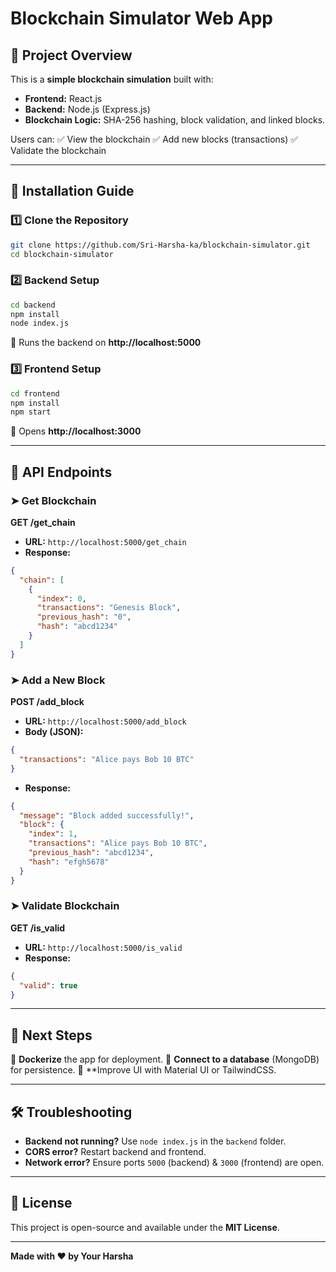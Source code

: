# Blockchain Simulator Web App

## 📌 Project Overview
This is a **simple blockchain simulation** built with:
- **Frontend:** React.js
- **Backend:** Node.js (Express.js)
- **Blockchain Logic:** SHA-256 hashing, block validation, and linked blocks.

Users can:
✅ View the blockchain
✅ Add new blocks (transactions)
✅ Validate the blockchain

---
## 🚀 Installation Guide

### 1️⃣ Clone the Repository
```bash
git clone https://github.com/Sri-Harsha-ka/blockchain-simulator.git
cd blockchain-simulator
```

### 2️⃣ Backend Setup
```bash
cd backend
npm install
node index.js
```
🔹 Runs the backend on **http://localhost:5000**

### 3️⃣ Frontend Setup
```bash
cd frontend
npm install
npm start
```
🔹 Opens **http://localhost:3000**

---
## 📡 API Endpoints

### ➤ Get Blockchain
**GET /get_chain**
- **URL:** `http://localhost:5000/get_chain`
- **Response:**
```json
{
  "chain": [
    {
      "index": 0,
      "transactions": "Genesis Block",
      "previous_hash": "0",
      "hash": "abcd1234"
    }
  ]
}
```

### ➤ Add a New Block
**POST /add_block**
- **URL:** `http://localhost:5000/add_block`
- **Body (JSON):**
```json
{
  "transactions": "Alice pays Bob 10 BTC"
}
```
- **Response:**
```json
{
  "message": "Block added successfully!",
  "block": {
    "index": 1,
    "transactions": "Alice pays Bob 10 BTC",
    "previous_hash": "abcd1234",
    "hash": "efgh5678"
  }
}
```

### ➤ Validate Blockchain
**GET /is_valid**
- **URL:** `http://localhost:5000/is_valid`
- **Response:**
```json
{
  "valid": true
}
```

---
## 🎯 Next Steps
🔹 **Dockerize** the app for deployment.
🔹 **Connect to a database** (MongoDB) for persistence.
🔹 **Improve UI with Material UI or TailwindCSS.

---
## 🛠️ Troubleshooting
- **Backend not running?** Use `node index.js` in the `backend` folder.
- **CORS error?** Restart backend and frontend.
- **Network error?** Ensure ports `5000` (backend) & `3000` (frontend) are open.

---
## 📜 License
This project is open-source and available under the **MIT License**.

---
**Made with ❤️ by Your Harsha**


